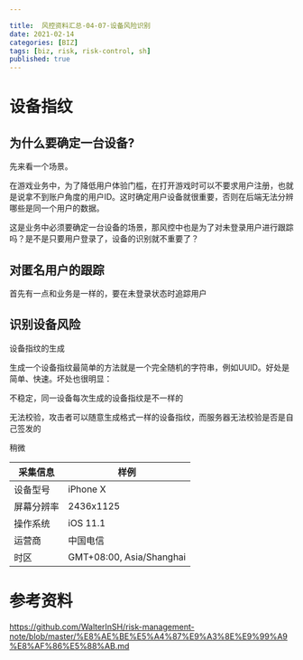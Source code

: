 ```yaml
---

title:  风控资料汇总-04-07-设备风险识别
date: 2021-02-14
categories: [BIZ]
tags: [biz, risk, risk-control, sh]
published: true
---
```


# 设备指纹

## 为什么要确定一台设备?

先来看一个场景。

在游戏业务中，为了降低用户体验门槛，在打开游戏时可以不要求用户注册，也就是说拿不到账户角度的用户ID。这时确定用户设备就很重要，否则在后端无法分辨哪些是同一个用户的数据。

这是业务中必须要确定一台设备的场景，那风控中也是为了对未登录用户进行跟踪吗？是不是只要用户登录了，设备的识别就不重要了？

## 对匿名用户的跟踪

首先有一点和业务是一样的，要在未登录状态时追踪用户

## 识别设备风险

设备指纹的生成

生成一个设备指纹最简单的方法就是一个完全随机的字符串，例如UUID。好处是简单、快速。坏处也很明显：

不稳定，同一设备每次生成的设备指纹是不一样的

无法校验，攻击者可以随意生成格式一样的设备指纹，而服务器无法校验是否是自己签发的

稍微

| 采集信息 | 样例          |
|----------|---------------|
| 设备型号  | iPhone X      |
| 屏幕分辨率 | 2436x1125     |
| 操作系统  | iOS 11.1      |
| 运营商    | 中国电信      |
| 时区      | GMT+08:00, Asia/Shanghai |




# 参考资料

https://github.com/WalterInSH/risk-management-note/blob/master/%E8%AE%BE%E5%A4%87%E9%A3%8E%E9%99%A9%E8%AF%86%E5%88%AB.md


